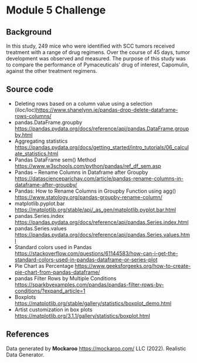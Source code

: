 # Module 5 Challenge

## Background

In this study, 249 mice who were identified with SCC tumors received treatment with a range of drug regimens. Over the course of 45 days, tumor development was observed and measured. The purpose of this study was to compare the performance of Pymaceuticals’ drug of interest, Capomulin, against the other treatment regimens.

## Source code

- Deleting rows based on a column value using a selection (iloc/loc)<https://www.shanelynn.ie/pandas-drop-delete-dataframe-rows-columns/>
- pandas.DataFrame.groupby <https://pandas.pydata.org/docs/reference/api/pandas.DataFrame.groupby.html>
- Aggregating statistics <https://pandas.pydata.org/docs/getting_started/intro_tutorials/06_calculate_statistics.html>
- Pandas DataFrame sem() Method <https://www.w3schools.com/python/pandas/ref_df_sem.asp>
- Pandas – Rename Columns in Dataframe after Groupby <https://datascienceparichay.com/article/pandas-rename-columns-in-dataframe-after-groupby/>
- Pandas: How to Rename Columns in Groupby Function using agg() <https://www.statology.org/pandas-groupby-rename-column/>
- matplotlib.pyplot.bar <https://matplotlib.org/stable/api/_as_gen/matplotlib.pyplot.bar.html>
- pandas.Series.index <https://pandas.pydata.org/docs/reference/api/pandas.Series.index.html>
- pandas.Series.values <https://pandas.pydata.org/docs/reference/api/pandas.Series.values.html>
- Standard colors used in Pandas <https://stackoverflow.com/questions/61144583/how-can-i-get-the-standard-colors-used-in-pandas-dataframe-or-series-plot>
- Pie Chart as Percentage <https://www.geeksforgeeks.org/how-to-create-pie-chart-from-pandas-dataframe/>
- pandas Filter Rows by Multiple Conditions <https://sparkbyexamples.com/pandas/pandas-filter-rows-by-conditions/?expand_article=1>
- Boxplots <https://matplotlib.org/stable/gallery/statistics/boxplot_demo.html>
- Artist customization in box plots <https://matplotlib.org/3.1.1/gallery/statistics/boxplot.html>

## References

Data generated by **Mockaroo** <https://mockaroo.com/> LLC (2022). Realistic Data Generator.
